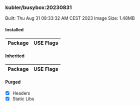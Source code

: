### kubler/busybox:20230831

Built: Thu Aug 31 08:33:32 AM CEST 2023
Image Size: 1.48MB

#### Installed
Package | USE Flags
--------|----------
#### Inherited
Package | USE Flags
--------|----------
#### Purged
- [x] Headers
- [x] Static Libs

